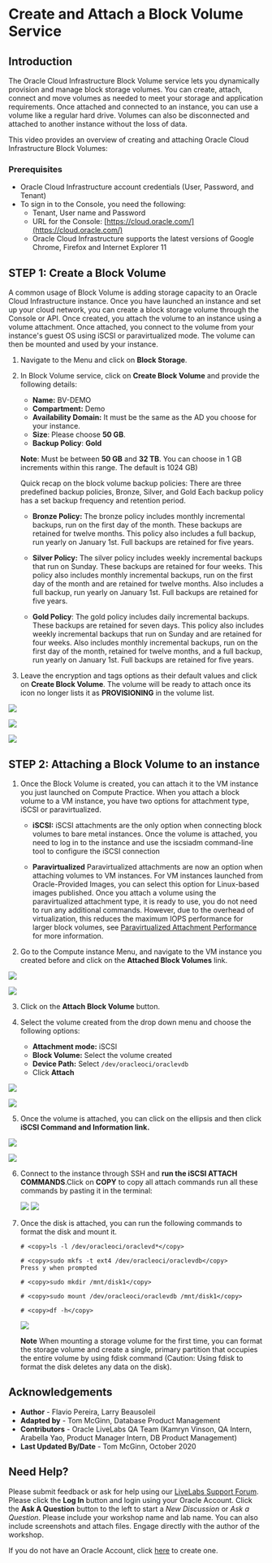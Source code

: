 # Create and Attach a Block Volume Service

## Introduction

The Oracle Cloud Infrastructure Block Volume service lets you dynamically provision and manage block storage volumes. You can create, attach, connect and move volumes as needed to meet your storage and application requirements. Once attached and connected to an instance, you can use a volume like a regular hard drive. Volumes can also be disconnected and attached to another instance without the loss of data.

This video provides an overview of creating and attaching Oracle Cloud Infrastructure Block Volumes:

[](youtube:kpL7czRCRLs)

### Prerequisites

- Oracle Cloud Infrastructure account credentials (User, Password, and Tenant)
- To sign in to the Console, you need the following:
  -  Tenant, User name and Password
  -  URL for the Console: [https://cloud.oracle.com/](https://cloud.oracle.com/)
  -  Oracle Cloud Infrastructure supports the latest versions of Google Chrome, Firefox and Internet Explorer 11

## **STEP 1**: Create a Block Volume

A common usage of Block Volume is adding storage capacity to an Oracle Cloud Infrastructure instance. Once you have launched an instance and set up your cloud network, you can create a block storage volume through the Console or API. Once created, you attach the volume to an instance using a volume attachment. Once attached, you connect to the volume from your instance's guest OS using iSCSI or paravirtualized mode. The volume can then be mounted and used by your instance.

1. Navigate to the Menu and click on **Block Storage**.

2. In Block Volume service, click on **Create Block Volume** and provide the following details:

    
     - **Name:** BV-DEMO
     - **Compartment:** Demo
     - **Availability Domain:** It must be the same as the AD you choose for your instance.
     - **Size**: Please choose **50 GB**.
     - **Backup Policy**: **Gold**

    **Note**: Must be between **50 GB** and **32 TB**. You can choose in 1 GB increments within this range. The default is 1024 GB)

     Quick recap on the block volume backup policies: There are three predefined backup policies, Bronze, Silver, and Gold Each backup policy has a set backup frequency and retention period.

    - **Bronze Policy:** The bronze policy includes monthly incremental backups, run on the first day of the month. These backups are retained for twelve months. This policy also includes a full backup, run yearly on January 1st. Full backups are retained for five years.

    - **Silver Policy:** The silver policy includes weekly incremental backups that run on Sunday. These backups are retained for four weeks. This policy also includes monthly incremental backups, run on the first day of the month and are retained for twelve months. Also includes a full backup, run yearly on January 1st. Full backups are retained for five years.

    - **Gold Policy**: The gold policy includes daily incremental backups. These backups are retained for seven days. This policy also includes weekly incremental backups that run on Sunday and are retained for four weeks. Also includes monthly incremental backups, run on the first day of the month, retained for twelve months, and a full backup, run yearly on January 1st. Full backups are retained for five years.

3. Leave the encryption and tags options as their default values and click on **Create Block Volume**. The volume will be ready to attach once its icon no longer lists it as **PROVISIONING** in the volume list.

   
   
 ![](images/Create1.png " ")
 
![](images/image002.png " ")

![](images/image003.png " ")
  

## **STEP 2**: Attaching a Block Volume to an instance

1. Once the Block Volume is created, you can attach it to the VM instance you just launched on Compute Practice. When you attach a block volume to a VM instance, you have two options for attachment type, iSCSI or paravirtualized.

    - **iSCSI:** iSCSI attachments are the only option when connecting block volumes to bare metal instances. Once the volume is attached, you need to log in to the instance and use the iscsiadm command-line tool to configure the iSCSI connection

     - **Paravirtualized** Paravirtualized attachments are now an option when attaching volumes to VM instances. For VM instances launched from Oracle-Provided Images, you can select this option for Linux-based images published. Once you attach a volume using the paravirtualized attachment type, it is ready to use, you do not need to run any additional commands. However, due to the overhead of virtualization, this reduces the maximum IOPS performance for larger block volumes, see [Paravirtualized Attachment Performance](https://docs.cloud.oracle.com/iaas/Content/Block/Concepts/blockvolumeperformance.htm#paraPerf) for more information.

2. Go to the Compute instance Menu, and navigate to the VM instance you created before and click on the **Attached Block Volumes** link.

    <if type="freetier">
  
  ![](images/attached1.png " ")</if>
    <if type="livelabs">
    
  ![](images/livelabs-attach.png)</if>

3. Click on the **Attach Block Volume** button.

4. Select the volume created from the drop down menu and choose the following options:

     - **Attachment mode:** iSCSI
     - **Block Volume:** Select the volume created
     - **Device Path:** Select `/dev/oracleoci/oraclevdb`
     - Click **Attach**

   <if type="freetier">
   
 ![](images/Attached2.png " ")</if>
   <if type="livelabs">
   
 ![](images/livelabs-attach-block.png)</if>

5. Once the volume is attached, you can click on the ellipsis and then click **iSCSI Command and Information link.**

    <if type="freetier">
    
  ![](images/image006.png " ")</if>
    <if type="livelabs">
  
![](images/livelabs-iscsi-link.png)</if>

6. Connect to the instance through SSH and **run the iSCSI ATTACH COMMANDS**.Click on **COPY** to copy all attach commands run all these commands by pasting it in the terminal:

    ![](images/iscsi-commands.png " ")
    ![](images/image008.png " ")

7. Once the disk is attached, you can run the following commands to format the disk and mount it.
     ```
     # <copy>ls -l /dev/oracleoci/oraclevd*</copy>
     ```
     ```
     # <copy>sudo mkfs -t ext4 /dev/oracleoci/oraclevdb</copy>
     Press y when prompted
     ```
     ```
     # <copy>sudo mkdir /mnt/disk1</copy>
     ```
     ```
     # <copy>sudo mount /dev/oracleoci/oraclevdb /mnt/disk1</copy>
     ```
     ```
     # <copy>df -h</copy>
     ```

    ![](images/format-mount.png " ")

    **Note** When mounting a storage volume for the first time, you can format the storage volume and create a single, primary partition that occupies the entire volume by using fdisk command (Caution: Using fdisk to format the disk deletes any data on the disk).

## Acknowledgements

- **Author** - Flavio Pereira, Larry Beausoleil
- **Adapted by** -  Tom McGinn, Database Product Management
- **Contributors** - Oracle LiveLabs QA Team (Kamryn Vinson, QA Intern, Arabella Yao, Product Manager Intern, DB Product Management)
- **Last Updated By/Date** - Tom McGinn, October 2020

## Need Help?
Please submit feedback or ask for help using our [LiveLabs Support Forum](https://community.oracle.com/tech/developers/categories/oracle-cloud-infrastructure-fundamentals). Please click the **Log In** button and login using your Oracle Account. Click the **Ask A Question** button to the left to start a *New Discussion* or *Ask a Question*.  Please include your workshop name and lab name.  You can also include screenshots and attach files.  Engage directly with the author of the workshop.

If you do not have an Oracle Account, click [here](https://profile.oracle.com/myprofile/account/create-account.jspx) to create one.
